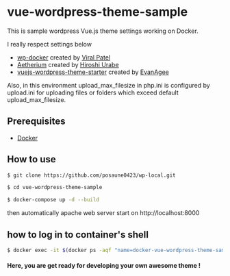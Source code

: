 # vue-wordpress-theme-sample
This is sample wordpress Vue.js theme settings working on Docker.

I really respect settings below
- [wp-docker](https://github.com/viralpatel/wp-docker) created by [Viral Patel](https://github.com/viralpatel)
- [Aetherium](https://github.com/torounit/Aetherium) created by [Hiroshi Urabe](https://github.com/torounit)
- [vuejs-wordpress-theme-starter](https://github.com/EvanAgee/vuejs-wordpress-theme-starter) created by [EvanAgee](https://github.com/EvanAgee)


Also, in this environment upload_max_filesize in php.ini is configured by upload.ini for uploading files or folders which exceed default upload_max_filesize.

## Prerequisites
- [Docker](https://www.docker.com/)

## How to use
```bash
$ git clone https://github.com/posaune0423/wp-local.git

$ cd vue-wordpress-theme-sample

$ docker-compose up -d --build
```
then automatically apache web server start on http://localhost:8000

## how to log in to container's shell
```bash
$ docker exec -it $(docker ps -aqf "name=docker-vue-wordpress-theme-sample_wordpress") /bin/bash
```

#### Here, you are get ready for developing your own awesome theme !